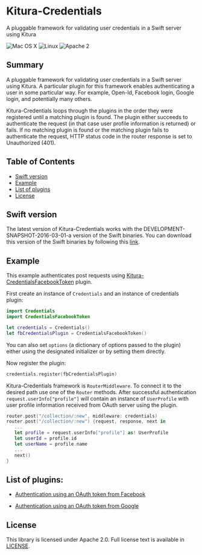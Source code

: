 # Kitura-Credentials
A pluggable framework for validating user credentials in a Swift server using Kitura

![Mac OS X](https://img.shields.io/badge/os-Mac%20OS%20X-green.svg?style=flat)
![Linux](https://img.shields.io/badge/os-linux-green.svg?style=flat)
![Apache 2](https://img.shields.io/badge/license-Apache2-blue.svg?style=flat)

## Summary
A pluggable framework for validating user credentials in a Swift server using Kitura. A particular plugin for this framework enables authenticating a user in some particular way. For example, Open-Id, Facebook login, Google login, and potentially many others.

Kitura-Credentials loops through the plugins in the order they were registered until a matching plugin is found. The plugin either succeeds to authenticate the request (in that case user profile information is returned) or fails. If no matching plugin is found or the matching plugin fails to authenticate the request, HTTP status code in the router response is set to Unauthorized (401).


## Table of Contents
* [Swift version](#swift-version)
* [Example](#example)
* [List of plugins](#list-of-plugins)
* [License](#license)

## Swift version
The latest version of Kitura-Credentials works with the DEVELOPMENT-SNAPSHOT-2016-03-01-a version of the Swift binaries. You can download this version of the Swift binaries by following this [link](https://swift.org/download/).


## Example

This example authenticates post requests using [Kitura-CredentialsFacebookToken](https://github.com/IBM-Swift/Kitura-CredentialsFacebookToken) plugin.

First create an instance of `Credentials` and an instance of credentials plugin:

```swift
import Credentials
import CredentialsFacebookToken

let credentials = Credentials()
let fbCredentialsPlugin = CredentialsFacebookToken()
```
You can also set `options` (a dictionary of options passed to the plugin) either using the designated initializer or by setting them directly.

Now register the plugin:
```swift
credentials.register(fbCredentialsPlugin)
```

Kitura-Credentials framework is `RouterMiddleware`. To connect it to the desired path use one of the `Router` methods. After successful authentication `request.userInfo["profile"]` will contain an instance of `UserProfile` with user profile information received from OAuth server using the plugin.

```swift
router.post("/collection/:new", middleware: credentials)
router.post("/collection/:new") {request, response, next in
   ...
   let profile = request.userInfo["profile"] as! UserProfile
   let userId = profile.id
   let userName = profile.name
   ...
   next()
}
```

## List of plugins:
* [Authentication using an OAuth token from Facebook](https://github.com/IBM-Swift/Kitura-CredentialsFacebookToken)

* [Authentication using an OAuth token from Google](https://github.com/IBM-Swift/Kitura-CredentialsGoogleToken)


## License
This library is licensed under Apache 2.0. Full license text is available in [LICENSE](LICENSE.txt).
